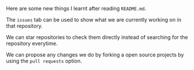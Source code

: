 Here are some new things I learnt after reading ``README.md``.

The ``issues`` tab can be used to show what we are currently working on in that repository.

We can star repositories to check them directly instead of searching for the repository everytime.

We can propose any changes we do by forking a open source projects by using the ``pull requests`` option.
